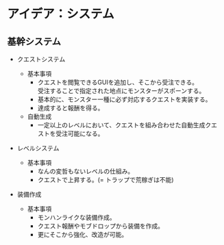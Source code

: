# アイデア：システム
## 基幹システム  
- クエストシステム
    - 基本事項
        - クエストを閲覧できるGUIを追加し、そこから受注できる。  
        受注することで指定された地点にモンスターがスポーンする。
        - 基本的に、モンスター一種に必ず対応するクエストを実装する。
        - 達成すると報酬を得る。 
    - 自動生成
        - 一定以上のレベルにおいて、クエストを組み合わせた自動生成クエストを受注可能になる。
- レベルシステム
    - 基本事項
        - なんの変哲もないレベルの仕組み。
        - クエストで上昇する。(= トラップで荒稼ぎは不能)
        
- 装備作成
    - 基本事項
        - モンハンライクな装備作成。
        - クエスト報酬やモブドロップから装備を作成。
        - 更にそこから強化、改造が可能。
